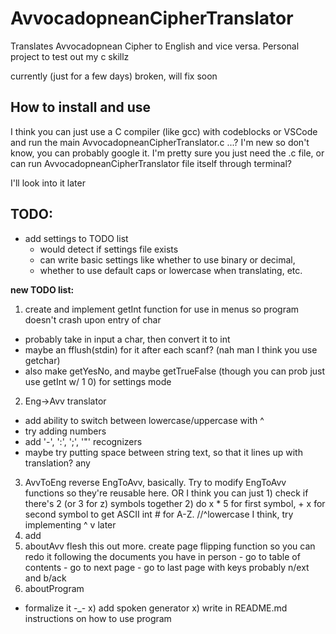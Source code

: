 # AvvocadopneanCipherTranslator
Translates Avvocadopnean Cipher to English and vice versa. Personal project to test out my c skillz

currently (just for a few days) broken, will fix soon


## How to install and use
I think you can just use a C compiler (like gcc) with codeblocks or VSCode and run the main AvvocadopneanCipherTranslator.c ...? I'm new so don't know, you can probably google it. I'm pretty sure you just need the .c file, or can run AvvocadopneanCipherTranslator file itself through terminal?

I'll look into it later

## TODO:

- add settings to TODO list
  - would detect if settings file exists
  - can write basic settings like whether to use binary or decimal, 
  - whether to use default caps or lowercase when translating, etc.

**new TODO list:**
1) create and implement getInt function for use in menus so program doesn't crash upon entry of char
  - probably take in input a char, then convert it to int
  - maybe an fflush(stdin) for it after each scanf? (nah man I think you use getchar)
  - also make getYesNo, and maybe getTrueFalse (though you can prob just use getInt w/ 1 0) for settings mode
2)  Eng->Avv translator
  - add ability to switch between lowercase/uppercase with ^
  - try adding numbers
  - add '-', ':', ';', '"' recognizers
  - maybe try putting space between string text, so that it lines up with translation?
  any 
3) AvvToEng
        reverse EngToAvv, basically. Try to modify EngToAvv functions so they're reusable here.
        OR I think you can just 1) check if there's 2 (or 3 for z) symbols together 2) do x * 5 for first symbol, + x for second symbol to get ASCII int # for A-Z.
        //^lowercase I think, try implementing ^ v later
4) add 
4) aboutAvv
    flesh this out more. create page flipping function so you can
    redo it following the documents you have in person
        - go to table of contents
        - go to next page
        - go to last page
            with keys probably n/ext and b/ack
5) aboutProgram
  - formalize it -_- 
x) add spoken generator
x) write in README.md instructions on how to use program
